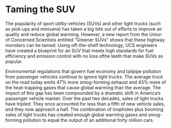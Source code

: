 # Taming the SUV
The popularity of sport utiltiy vehicles (SUVs) and other light trucks (such as pick-ups and minivans) has
taken a big bite out of efforts to improve air quality and reduce global warming. However, a new report from the Union of Concerned Scientists entitled "Greener SUVs" shows that these highway monsters can be tamed. Using off-the-shelf technology, UCS engineers have created a blueprint for an SUV that meets high standards for fuel efficiency and emission control with no loss ofthe teeth that make SUVs so popular.

Envirnomental regulations that govern fuel economy and tailpipe pollution from passenger vehicles continue to ignore light trucks. The average truck on the road today emits 47% more smog-forming exhaust and 43% more of the heat-trapping gases that cause global warming than the average. The impact of this gap
has been compounded by a dramatic shift in America’s passenger vehicle market. Over the past two decades, sales of light trucks have tripled. They once accounted for less than a fifth of new vehicle sales, and they now approach a half. The combination of loopholes plus booming sales of light trucks has created enough global warming gases and smog-forming pollution to equal the output of an additional forty million cars.
